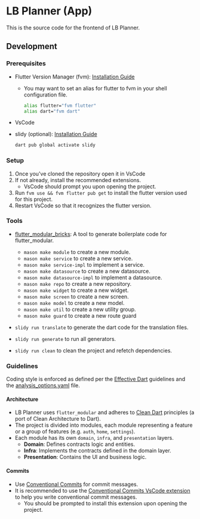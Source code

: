 # LB Planner (App)

This is the source code for the frontend of LB Planner.

## Development

### Prerequisites

- Flutter Version Manager (fvm): [Installation Guide](https://fvm.app/docs/getting_started/installation)
  - You may want to set an alias for flutter to fvm in your shell configuration file.

    ```bash
    alias flutter="fvm flutter"
    alias dart="fvm dart"
    ```

- VsCode
- slidy (optional): [Installation Guide](https://pub.dev/packages/slidy)

  ```bash
  dart pub global activate slidy
  ```

### Setup

1. Once you've cloned the repository open it in VsCode
2. If not already, install the recommended extensions.
   - VsCode should prompt you upon opening the project.
3. Run `fvm use && fvm flutter pub get` to install the flutter version used for this project.
4. Restart VsCode so that it recognizes the flutter version.

### Tools

- [flutter_modular_bricks](https://github.com/mcquenji/flutter_modular_bricks): A tool to generate boilerplate code for flutter_modular.
  - `mason make module` to create a new module.
  - `mason make service` to create a new service.
  - `mason make service-impl` to implement a service.
  - `mason make datasource` to create a new datasource.
  - `mason make datasource-impl` to implement a datasource.
  - `mason make repo` to create a new repository.
  - `mason make widget` to create a new widget.
  - `mason make screen` to create a new screen.
  - `mason make model` to create a new model.
  - `mason make util` to create a new utility group.
  - `mason make guard` to create a new route guard

- `slidy run translate` to generate the dart code for the translation files.
- `slidy run generate` to run all generators.
- `slidy run clean` to clean the project and refetch dependencies.

### Guidelines

Coding style is enforced as defined per the [Effective Dart](https://dart.dev/guides/language/effective-dart) guidelines and the [analysis_options.yaml](analysis_options.yaml) file.

#### Architecture

- LB Planner uses `flutter_modular` and adheres to [Clean Dart](https://github.com/mcquenji/Clean-Dart) principles (a port of Clean Architecture to Dart).
- The project is divided into modules, each module representing a feature or a group of features (e.g. `auth`, `home`, `settings`).
- Each module has its own `domain`, `infra`, and `presentation` layers.
  - **Domain**: Defines contracts logic and entities.
  - **Infra**: Implements the contracts defined in the domain layer.
  - **Presentation**: Contains the UI and business logic.

#### Commits

- Use [Conventional Commits](https://www.conventionalcommits.org/en/v1.0.0/) for commit messages.
- It is recommended to use the [Conventional Commits VsCode extension](https://marketplace.visualstudio.com/items?itemName=vivaxy.vscode-conventional-commits) to help you write conventional commit messages.
  - You should be prompted to install this extension upon opening the project.
